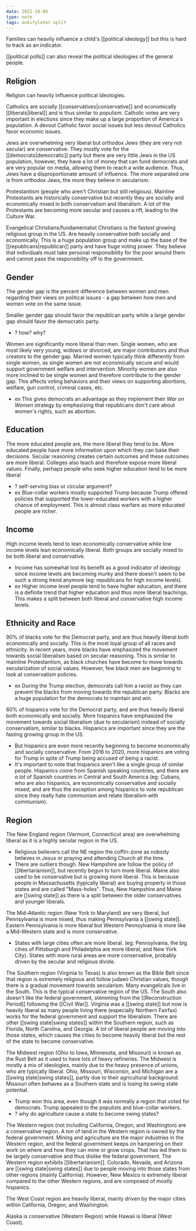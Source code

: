 ```yaml
---
date: 2022-10-06
type: note
tags: ankifylater split
---
```


Families can heavily influence a child's [[political ideology]] but this is hard to track as an indicator.

[[political polls]] can also reveal the political ideologies of the general people.

## Religion
Religion can heavily influence political ideologies.

Catholics are socially [[conservatives|conservative]] and economically [[liberals|liberal]] and is thus similar to populism. Catholic votes are very important in elections since they make up a large proportion of America's population. A devout Catholic favor social issues but less devout Catholics favor economic issues.

Jews are overwhelming very liberal but orthodox Jews (they are very not secular) are conservative. They mostly vote for the [[democrats|democratic]] party but there are very little Jews in the US population, however, they have a lot of money that can fund democrats and are very popular on media, allowing them to reach a wide audience. Thus, Jews have a disproportionate amount of influence. The more separated one is from orthodox Jews, the more they believe in secularism.

Protestantism (people who aren't Christian but still religious). Mainline Protestants are historically conservative but recently they are socially and economically mixed in both conservatism and liberalism. A lot of the Protestants are becoming more secular and causes a rift, leading to the Culture War.

Evangelical Christians/fundamentalist Christians is the fastest growing religious group in the US. Are heavily conservative both socially and economically. This is a huge population group and make up the base of the [[republicans|republican]] party and have huge voting power. They believe that individuals must take personal responsibility for the poor around them and cannot pass the responsibility off to the government.

## Gender
The gender gap is the percent difference between women and men regarding their views on political issues - a gap between how men and women vote on the same issue.

Smaller gender gap should favor the republican party while a large gender gap should favor the democratic party.
- ? how? why?

Women are significantly more liberal than men. Single women, who are most likely very young, widows or divorced, are major contributors and thus creators to the gender gap. Married women typically think differently from single women, as single women are not economically secure and would support government welfare and intervention. Minority women are also more inclined to be single women and therefore contribute to the gender gap. This affects voting behaviors and their views on supporting abortions, welfare, gun control, criminal cases, etc.
- ex This gives democrats an advantage as they implement their *War on Women* strategy by emphasizing that republicans don't care about women's rights, such as abortion.

## Education
The more educated people are, the more liberal they tend to be. More educated people have more information upon which they can base their decisions. Secular reasoning creates certain outcomes and these outcomes are more liberal. Colleges also teach and therefore expose more liberal values. Finally, perhaps people who seek higher education tend to be more liberal
- ? self-serving bias or circular argument?
- ex Blue-collar workers mostly supported Trump because Trump offered policies that supported the lower-educated workers with a higher chance of employment. This is almost class warfare as more educated people are richer.

## Income
High income levels tend to lean economically conservative while low income levels lean economically liberal. Both groups are socially mixed to be both liberal and conservative.
- Income has somewhat lost its benefit as a good indicator of ideology since income levels are becoming murky and there doesn't seem to be such a strong trend anymore (eg: republicans for high income levels).
- ex Higher income level people tend to have higher education, and there is a definite trend that higher education and thus more liberal teachings. This makes a split between both liberal and conservative high income levels.

## Ethnicity and Race
90% of blacks vote for the Democrat party, and are thus heavily liberal both economically and socially. This is the most loyal group of all races and ethnicity. In recent years, more blacks have emphasized the movement towards social liberalism based on secular reasoning. This is similar to mainline Protestantism, as black churches have become to move towards secularization of social values. However, few black men are beginning to look at conservatism policies.
- ex During the Trump election, democrats call him a racist so they can prevent the blacks from moving towards the republican party. Blacks are a huge population for the democrats to maintain and win.

60% of hispanics vote for the Democrat party, and are thus heavily liberal both economically and socially. More hispanics have emphasized the movement towards social liberalism (due to secularism) instead of socially conservatism, similar to blacks. Hispanics are important since they are the fasting growing group in the US.
- But hispanics are even more recently beginning to become economically and socially conservative. From 2016 to 2020, more hispanics are voting for Trump in spite of Trump being accused of being a racist.
- It's important to note that hispanics aren't like a single group of similar people. Hispanics come from Spanish speaking countries, and there are *a lot* of Spanish countries in Central and South America (eg: Cubans, who are also hispanics, are economically conservative and socially mixed, and are thus the exception among hispanics to vote republican since they really hate communism and relate liberalism with communism).

## Region
The New England region (Vermont, Connecticut area) are overwhelming liberal as it is a highly secular region in the US.
- Religious believers call the NE region the coffin-zone as nobody believes in Jesus or praying and attending Church all the time.
- There are outliers though. New Hampshire are follow the policy of [[libertarianism]], but recently begun to turn more liberal. Maine also used to be conservative but is growing more liberal. This is because people in Massachusetts (typically liberal) are buying property in those states and are called "Mass-holes". Thus, New Hampshire and Maine are [[swing state]] as there is a split between the older conservatives and younger liberals.

The Mid-Atlantic region (New York to Maryland) are very liberal, but Pennsylvania is more mixed, thus making Pennsylvania a [[swing state]]. Eastern Pennsylvania is more liberal but Western Pennsylvania is more like a Mid-Western state and is more conservative.
- States with large cities often are more liberal. (eg: Pennsylvania, the big cities of Pittsburgh and Philadelphia are more liberal, and New York City). States with more rural areas are more conservative, probably driven by the secular and religious divide.

The Southern region (Virginia to Texas) is also known as the Bible Belt since that region is extremely religious and follow judaeo Christian values, though there is a gradual movement towards secularism. Many evangelicals live in the South. This is the typical conservative region of the US. The South also doesn't like the federal government, stemming from the [[Reconstruction Period]] following the [[Civil War]]. Virginia was a [[swing state]] but now is heavily liberal as many people living there (especially Northern Fairfax) works for the federal government and support the liberalism. There are other [[swing state|swing states]] within the Southern region, such as Florida, North Carolina, and Georgia. A lot of liberal people are moving into those states, which causes the cities to become heavily liberal but the rest of the state to become conservative.

The Midwest region (Ohio to Iowa, Minnesota, and Missouri) is known as the Rust Belt as it used to have lots of heavy refineries. The Midwest is mostly a mix of ideologies, mainly due to the heavy presence of unions, who are typically liberal. Ohio, Missouri, Wisconsin, and Michigan are a [[swing state|swing states]], partly due to their agricultural background. Missouri often behaves as a Southern state and is losing its swing state potential.
- Trump won this area, even though it was normally a region that voted for democrats. Trump appealed to the populists and blue-collar workers.
- ? why do agriculture cause a state to become swing states?

The Western region (not including California, Oregon, and Washington) are a conservative region. A ton of land in the Western region is owned by the federal government. Mining and agriculture are the major industries in the Western region, and the federal government keeps on hampering on their work on where and how they can mine or grow crops. That has led them to be largely conservative and thus dislike the federal government. The Western region exhibits [[libertarianism]]. Colorado, Nevada, and Arizona are [[swing state|swing states]] due to people moving into those states from other regions (mainly California). However, New Mexico is extremely liberal compared to the other Western regions, and are composed of mostly hispanics.

The West Coast region are heavily liberal, mainly driven by the major cities within California, Oregon, and Washington.

Alaska is conservative (Western Region) while Hawaii is liberal (West Coast).
